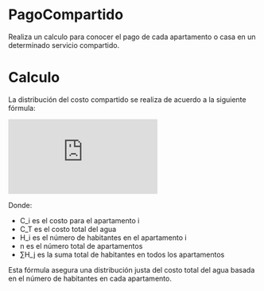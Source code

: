 # PagoCompartido
Realiza un calculo para conocer el pago de cada apartamento o casa en un determinado servicio compartido.

# Calculo
La distribución del costo compartido se realiza de acuerdo a la siguiente fórmula:

![formula](https://latex.codecogs.com/gif.latex?C_i%20%3D%20%5Cfrac%7BC_T%20%5Ccdot%20H_i%7D%7B%5Csum_%7Bj%3D1%7D%5E%7Bn%7D%20H_j%7D)

Donde:
- C_i es el costo para el apartamento i
- C_T es el costo total del agua
- H_i es el número de habitantes en el apartamento i
- n es el número total de apartamentos
- ∑H_j es la suma total de habitantes en todos los apartamentos

Esta fórmula asegura una distribución justa del costo total del agua basada en el número de habitantes en cada apartamento.
